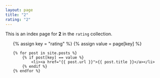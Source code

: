 ```yaml
---
layout: page
title: "2"
rating: "2"
---
```

  
This is an index page for **2** in the `rating` collection.

<ul>
    {% assign key = "rating" %}
    {% assign value = page[key] %}

    {% for post in site.posts %}
        {% if post[key] == value %}
            <li><a href="{{ post.url }}">{{ post.title }}</a></li>
        {% endif %}
    {% endfor %}
</ul>
